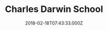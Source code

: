 ---
date: 2018-02-18T07:43:33.000Z
title: Charles Darwin School
latitude: 51.316404
longitude: 0.044186
category: checkin
---